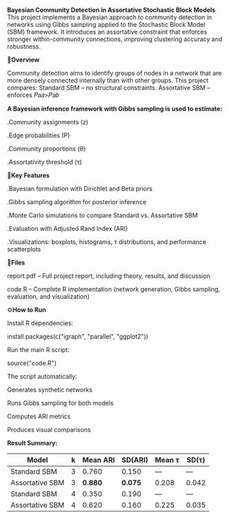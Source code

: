 **Bayesian Community Detection in Assortative Stochastic Block Models**
This project implements a Bayesian approach to community detection in networks using Gibbs sampling applied to the Stochastic Block Model (SBM) framework. It introduces an assortative constraint that enforces stronger within-community connections, improving clustering accuracy and robustness.


📘**Overview**

Community detection aims to identify groups of nodes in a network that are more densely connected internally than with other groups.
This project compares:
Standard SBM – no structural constraints.
Assortative SBM – enforces 
𝑃𝑎𝑎>𝑃𝑎𝑏

**A Bayesian inference framework with Gibbs sampling is used to estimate:**

.Community assignments (z)

.Edge probabilities (P)

.Community proportions (θ)

.Assortativity threshold (τ)


🧠**Key Features**

.Bayesian formulation with Dirichlet and Beta priors

.Gibbs sampling algorithm for posterior inference

.Monte Carlo simulations to compare Standard vs. Assortative SBM

.Evaluation with Adjusted Rand Index (ARI)

.Visualizations: boxplots, histograms, τ distributions, and performance scatterplots

📂**Files**

report.pdf – Full project report, including theory, results, and discussion

code.R – Complete R implementation (network generation, Gibbs sampling, evaluation, and visualization)

⚙️**How to Run**

Install R dependencies:

install.packages(c("igraph", "parallel", "ggplot2"))

Run the main R script:

source("code.R")

The script automatically:

Generates synthetic networks

Runs Gibbs sampling for both models

Computes ARI metrics

Produces visual comparisons

**Result Summary:** 

| Model           | k | Mean ARI  | SD(ARI)   | Mean τ | SD(τ) |
| --------------- | - | --------- | --------- | ------ | ----- |
| Standard SBM    | 3 | 0.760     | 0.150     | —      | —     |
| Assortative SBM | 3 | **0.880** | **0.075** | 0.208  | 0.042 |
| Standard SBM    | 4 | 0.350     | 0.190     | —      | —     |
| Assortative SBM | 4 | 0.620     | 0.160     | 0.225  | 0.035 |
